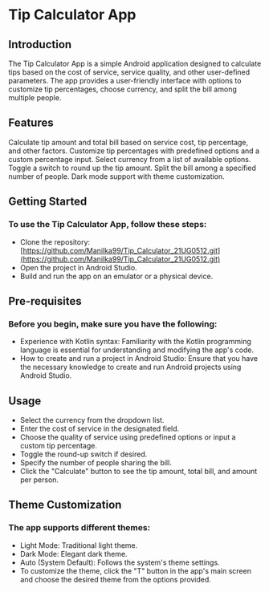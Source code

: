 # Tip Calculator App 

## Introduction
The Tip Calculator App is a simple Android application designed to calculate tips based on the cost of service, service quality, and other user-defined parameters. The app provides a user-friendly interface with options to customize tip percentages, choose currency, and split the bill among multiple people.

## Features
Calculate tip amount and total bill based on service cost, tip percentage, and other factors.
Customize tip percentages with predefined options and a custom percentage input.
Select currency from a list of available options.
Toggle a switch to round up the tip amount.
Split the bill among a specified number of people.
Dark mode support with theme customization.

## Getting Started
### To use the Tip Calculator App, follow these steps:
- Clone the repository: [https://github.com/Manilka99/Tip_Calculator_21UG0512.git](https://github.com/Manilka99/Tip_Calculator_21UG0512.git)
- Open the project in Android Studio.
- Build and run the app on an emulator or a physical device.

## Pre-requisites
### Before you begin, make sure you have the following:
- Experience with Kotlin syntax: Familiarity with the Kotlin programming language is essential for understanding and modifying the app's code.
- How to create and run a project in Android Studio: Ensure that you have the necessary knowledge to create and run Android projects using Android Studio.

## Usage
- Select the currency from the dropdown list.
- Enter the cost of service in the designated field.
- Choose the quality of service using predefined options or input a custom tip percentage.
- Toggle the round-up switch if desired.
- Specify the number of people sharing the bill.
- Click the "Calculate" button to see the tip amount, total bill, and amount per person.

## Theme Customization
### The app supports different themes:
- Light Mode: Traditional light theme.
- Dark Mode: Elegant dark theme.
- Auto (System Default): Follows the system's theme settings.
- To customize the theme, click the "T" button in the app's main screen and choose the desired theme from the options provided.



